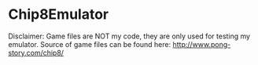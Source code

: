 # Chip8Emulator

Disclaimer:  Game files are NOT my code, they are only used for testing my emulator.
  Source of game files can be found here: http://www.pong-story.com/chip8/
